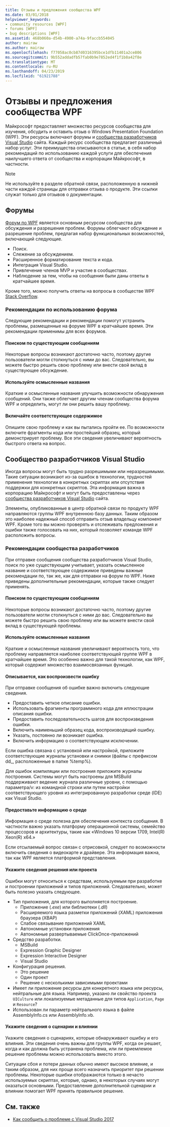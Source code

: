 ```yaml
---
title: Отзывы и предложения сообщества WPF
ms.date: 03/01/2018
helpviewer_keywords:
- community resources [WPF]
- forums [WPF]
- bug descriptions [WPF]
ms.assetid: 468b060a-d54b-4900-a74a-9faccb554045
author: mairaw
ms.author: mairaw
ms.openlocfilehash: f77058ac0cb87d0316395bce1dfb11401a2ce806
ms.sourcegitcommit: 9b552addadfb57fab0b9e7852ed4f1f1b8a42f8e
ms.translationtype: MT
ms.contentlocale: ru-RU
ms.lasthandoff: 04/23/2019
ms.locfileid: "61921788"
---
```

# <a name="wpf-community-feedback"></a>Отзывы и предложения сообщества WPF

Майкрософт предоставляет множество ресурсов сообщества для изучения, обсудить и оставить отзыв о Windows Presentation Foundation (WPF). Эти ресурсы включают форумы и [сообщества разработчиков Visual Studio](https://developercommunity.visualstudio.com/) сайта. Каждый ресурс сообщества предлагает различный набор услуг. Эти преимущества описываются в статье, в себя набор рекомендаций по использованию каждой услуги для обеспечения наилучшего ответа от сообщества и корпорации Майкрософт, в частности.

> [!NOTE]
> Не используйте в разделе обратной связи, расположенную в нижней части каждой страницы для отправки отзыва о продукте. Эти ссылки служат только для отзывов о документации.

## <a name="forums"></a>Форумы

[Форум по WPF](https://social.msdn.microsoft.com/Forums/vstudio/en-US/home?forum=wpf) является основным ресурсом сообщества для обсуждения и разрешения проблем. Форумы облегчают обсуждение и разрешение проблем, предлагая набор функциональных возможностей, включающий следующие.

- Поиск.
- Слежение за обсуждением.
- Расширенное форматирование текста и кода.
- Интеграция Visual Studio.
- Привлечение членов MVP и участие в сообществах.
- Наблюдение за тем, чтобы на сообщения были даны ответы в кратчайшее время.

Кроме того, можно получить ответы на вопросы в сообществе WPF [Stack Overflow](https://stackoverflow.com/questions/tagged/wpf).

### <a name="forum-best-practices"></a>Рекомендации по использованию форума

Следующие рекомендации и рекомендации помогут устранить проблемы, размещенные на форуме WPF в кратчайшее время. Эти рекомендации применимы для всех форумов.

#### <a name="search-existing-posts"></a>Поиском по существующим сообщениям

Некоторые вопросы возникают достаточно часто, поэтому другие пользователи могли столкнуться с ними до вас. Следовательно, вы можете быстро решить свою проблему или внести свой вклад в существующее обсуждение.

#### <a name="use-meaningful-titles"></a>Используйте осмысленные названия

Краткие и осмысленные названия улучшить возможности обнаружения сообщений. Они также облегчает другим членам сообщества форума WPF и определить, могут ли они решить вашу проблему.

#### <a name="include-appropriate-content"></a>Включайте соответствующее содержимое

Опишите свою проблему и как вы пытались пройти ее. По возможности включите фрагменты кода или простейший образец, который демонстрирует проблему. Все эти сведения увеличивают вероятность быстрого ответа на вопрос.

## <a name="visual-studio-developer-community"></a>Сообщество разработчиков Visual Studio

Иногда вопросы могут быть трудно разрешимыми или неразрешимыми. Такие ситуации возникают из-за ошибок в технологии, трудностей применения технологии в конкретных скриптах или отсутствия поддержки для конкретных скриптов. Эта информация важна в корпорацию Майкрософт и могут быть предоставлены через [сообщества разработчиков Visual Studio](https://developercommunity.visualstudio.com/) сайта.

Элементы, опубликованные в центр обратной связи по продукту WPF направляются группы WPF внутреннюю базу данных. Таким образом это наиболее надежный способ отправить отзыв владельцу компонент WPF. Кроме того вы можно проверять и отслеживать предложения и ошибки также голосовать на них, который позволяет команде WPF расположить вопросы.

### <a name="developer-community-best-practices"></a>Рекомендации сообщества разработчиков

При отправке сообщения сообщества разработчиков Visual Studio, поиск по уже существующим учитывает, указать осмысленное название и соответствующее содержимое приведены важные рекомендации по, так же, как для отправки на форум по WPF. Ниже приведены дополнительные рекомендации, которые также следует применять.

#### <a name="search-existing-posts"></a>Поиском по существующим сообщениям

Некоторые вопросы возникают достаточно часто, поэтому другие пользователи могли столкнуться с ними до вас. Следовательно вы можете быстро решить свою проблему или вы можете внести свой вклад в существующей проблемы.

#### <a name="use-meaningful-titles"></a>Используйте осмысленные названия

Краткие и осмысленные названия увеличивают вероятность того, что проблему направляется наиболее соответствующей группе WPF в кратчайшее время. Это особенно важно для такой технологии, как WPF, который содержит множество взаимосвязанных функций.

#### <a name="describe-how-to-reproduce-your-bug"></a>Описывается, как воспроизвести ошибку

При отправке сообщения об ошибке важно включить следующие сведения.

- Предоставить четкое описание ошибки.
- Использовать фрагменты программного кода для иллюстрации описания ошибки.
- Предоставить последовательность шагов для воспроизведения ошибки.
- Включить наименьший образец кода, воспроизводящий ошибку.
- Указать, постоянно ли возникает ошибка.
- Включить информацию о соответствующем исключении.

 Если ошибка связана с установкой или настройкой, приложите соответствующие журналы установки и снимки (файлы с префиксом dd_, расположенные в папке %temp%).

 Для ошибок компиляции или построения приложите журналы построения. Системы могут быть настроены для MSBuild поддерживают ведение журнала различные уровни, с помощью параметра/v: из командной строки или путем настройки соответствующего уровня из интегрированную разработки среде (IDE) как Visual Studio.

#### <a name="provide-environment-information"></a>Предоставьте информацию о среде

Информация о среде полезна для обеспечения контекста сообщения. В частности важно указать платформу операционной системы, семейство процессоров и архитектуры, такие как «Windows 10 версии 1709, Intel(R) Xeon(R) x64.»

Если отсылаемый вопрос связан с отрисовкой, следует по возможности включить сведения о видеокарте и драйвере. Эта информация важна, так как WPF является платформой представления.

#### <a name="provide-solution-or-project-information"></a>Укажите сведения решения или проекта

Ошибки могут относиться к средствам, используемым при разработке и построении приложений и типов приложений. Следовательно, может быть полезно указать следующее.

- Тип приложения, для которого выполняется построение.
  - Приложение (*.exe*) или библиотеки (*.dll*)
  - Расширяемого языка разметки приложений (XAML) приложения браузера (XBAP)
  - Слабое связывание приложений XAML
  - Автономные установки приложения
  - Автономные развертываемые ClickOnce-приложений
- Средство разработки.
  - MSBuild
  - Expression Graphic Designer
  - Expression Interactive Designer
  - Visual Studio
- Конфигурация решения.
  - Это решение
  - Один проект
  - Решение с несколькими зависимыми проектами
- Имеет ли приложение ресурсы для конкретного языка или ресурсы, нейтральные для языка. Например, указано ли свойство проекта `UICulture` или локализуемые метаданные для типов `Application`, `Page` и `Resource`?
- Использован ли параметр нейтрального языка в файле AssemblyInfo.cs или AssemblyInfo.vb.

#### <a name="provide-scenario-and-impact-information"></a>Укажите сведения о сценарии и влиянии

Укажите сведения о сценариях, которые обнаруживают ошибку и его влияния. Эти сведения очень важны для группы WPF, когда он решает, когда и как должна быть устранена проблема, или ли приемлемое решение проблемы можно использовать вместо этого.

Ситуации сбоя и потери данных обычно имеют высокое влияние, и таким образом, для них проще всего назначить приоритет при решении проблемы. Некоторые ошибки отображаются только в нечасто используемых скриптах, которые, однако, в некоторых случаях могут оказаться основными. Предоставление дополнительной сценарии и влиянии помогает WPF принять правильное решение.

## <a name="see-also"></a>См. также

- [Как сообщить о проблеме с Visual Studio 2017](/visualstudio/ide/how-to-report-a-problem-with-visual-studio-2017)
